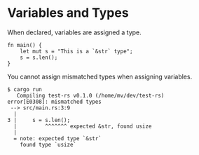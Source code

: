 # Variables and Types

When declared, variables are assigned a type.

```rust,ignore
fn main() {
    let mut s = "This is a `&str` type";
    s = s.len();
}
```

You cannot assign mismatched types when assigning variables.

```plaintext
$ cargo run
   Compiling test-rs v0.1.0 (/home/mv/dev/test-rs)
error[E0308]: mismatched types
 --> src/main.rs:3:9
  |
3 |     s = s.len();
  |         ^^^^^^^ expected &str, found usize
  |
  = note: expected type `&str`
    found type `usize`
```
